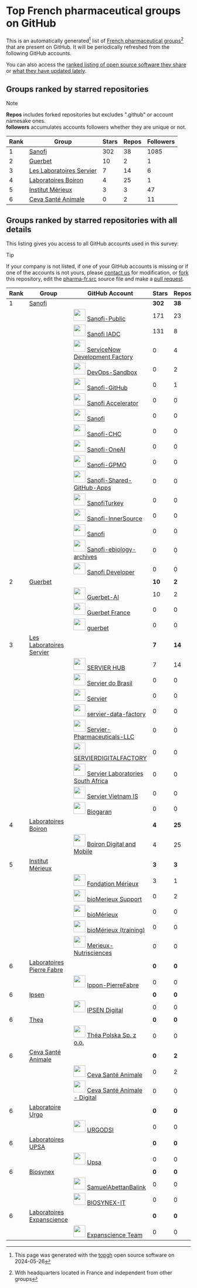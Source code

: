<!--author="Hubert Tournier"-->
# Top French pharmaceutical groups on GitHub
This is an automatically generated[^1] list of [French pharmaceutical groups](https://fr.wikipedia.org/wiki/Cat%C3%A9gorie:Entreprise_pharmaceutique_ayant_son_si%C3%A8ge_en_France)[^2] that are present on GitHub. It will be periodically refreshed from the following GitHub accounts.

You can also access the [ranked listing of open source software they share](README.md) or [what they have updated lately](NEW.md).

## Groups ranked by starred repositories
> [!NOTE]
> **Repos** includes forked repositories but excludes ".github" or account namesake ones.<br>
> **followers** accumulates accounts followers whether they are unique or not.

|Rank|Group|Stars|Repos|Followers|
|---|---|---|---|---|
|1|[Sanofi](https://en.wikipedia.org/wiki/Sanofi)|302|38|1085|
|2|[Guerbet](https://fr.wikipedia.org/wiki/Guerbet)|10|2|1|
|3|[Les Laboratoires Servier](https://en.wikipedia.org/wiki/Laboratoires_Servier)|7|14|6|
|4|[Laboratoires Boiron](https://fr.wikipedia.org/wiki/Laboratoires_Boiron)|4|25|1|
|5|[Institut Mérieux](https://fr.wikipedia.org/wiki/Institut_M%C3%A9rieux)|3|3|47|
|6|[Ceva Santé Animale](https://en.wikipedia.org/wiki/Ceva_Sant%C3%A9_Animale)|0|2|11|

## Groups ranked by starred repositories with all details
This listing gives you access to all GitHub accounts used in this survey:

> [!TIP]
> If your company is not listed, if one of your GitHub accounts is missing or if one of the accounts is not yours,
> please [contact us](discussions) for modification,
> or [fork](https://docs.github.com/en/pull-requests/collaborating-with-pull-requests/working-with-forks/about-forks) this repository,
> edit the [pharma-fr.src](pharma-fr.src) source file
> and make a [pull request](https://docs.github.com/articles/about-pull-requests).

|Rank|Group|GitHub Account|Stars|Repos|Followers|
|---|---|---|---|---|---|
|1|[Sanofi](https://en.wikipedia.org/wiki/Sanofi)||**302**|**38**|**1085**|
|||<img src="https://avatars.githubusercontent.com/u/94403953?s=200&v=4" width="32" height="32"> [Sanofi-Public](https://github.com/Sanofi-Public)|171|23|42|
|||<img src="https://avatars.githubusercontent.com/u/58861538?s=200&v=4" width="32" height="32"> [Sanofi IADC](https://github.com/Sanofi-IADC)|131|8|0|
|||<img src="https://avatars.githubusercontent.com/u/99833271?v=4" width="32" height="32"> [ServiceNow Development Factory](https://github.com/PS111761)|0|4|0|
|||<img src="https://avatars.githubusercontent.com/u/88442838?s=200&v=4" width="32" height="32"> [DevOps-Sandbox](https://github.com/Sanofi-ECCS-DevOps)|0|2|1|
|||<img src="https://avatars.githubusercontent.com/u/85884754?s=200&v=4" width="32" height="32"> [Sanofi-GitHub](https://github.com/Sanofi-GitHub)|0|1|1000|
|||<img src="https://avatars.githubusercontent.com/u/104775196?s=200&v=4" width="32" height="32"> [Sanofi Accelerator](https://github.com/Sanofi-Accelerator)|0|0|41|
|||<img src="https://avatars.githubusercontent.com/u/29756664?s=200&v=4" width="32" height="32"> [Sanofi](https://github.com/Sanofi)|0|0|0|
|||<img src="https://avatars.githubusercontent.com/u/129335053?s=200&v=4" width="32" height="32"> [Sanofi-CHC](https://github.com/Sanofi-CHC)|0|0|0|
|||<img src="https://avatars.githubusercontent.com/u/94390062?s=200&v=4" width="32" height="32"> [Sanofi-OneAI](https://github.com/Sanofi-OneAI)|0|0|0|
|||<img src="https://avatars.githubusercontent.com/u/98963777?s=200&v=4" width="32" height="32"> [Sanofi-GPMO](https://github.com/Sanofi-GPMO)|0|0|0|
|||<img src="https://avatars.githubusercontent.com/u/88348211?s=200&v=4" width="32" height="32"> [Sanofi-Shared-GitHub-Apps](https://github.com/Sanofi-Shared-GitHub-Apps)|0|0|0|
|||<img src="https://avatars.githubusercontent.com/u/96569803?s=200&v=4" width="32" height="32"> [SanofiTurkey](https://github.com/SanofiTurkey)|0|0|0|
|||<img src="https://avatars.githubusercontent.com/u/139772616?s=200&v=4" width="32" height="32"> [Sanofi-InnerSource](https://github.com/Sanofi-InnerSource)|0|0|0|
|||<img src="https://avatars.githubusercontent.com/u/72496947?s=200&v=4" width="32" height="32"> [Sanofi](https://github.com/inercya-sanofi)|0|0|0|
|||<img src="https://avatars.githubusercontent.com/u/149813593?s=200&v=4" width="32" height="32"> [Sanofi-ebiology-archives](https://github.com/Sanofi-ebiology-archives)|0|0|0|
|||<img src="https://avatars.githubusercontent.com/u/35725754?v=4" width="32" height="32"> [Sanofi Developer](https://github.com/SanofiDev)|0|0|1|
|2|[Guerbet](https://fr.wikipedia.org/wiki/Guerbet)||**10**|**2**|**1**|
|||<img src="https://avatars.githubusercontent.com/u/134269216?s=200&v=4" width="32" height="32"> [Guerbet-AI](https://github.com/Guerbet-AI)|10|2|0|
|||<img src="https://avatars.githubusercontent.com/u/96572150?s=200&v=4" width="32" height="32"> [Guerbet France](https://github.com/GuerbetFR)|0|0|1|
|||<img src="https://avatars.githubusercontent.com/u/50583109?s=200&v=4" width="32" height="32"> [guerbet](https://github.com/guerbet)|0|0|0|
|3|[Les Laboratoires Servier](https://en.wikipedia.org/wiki/Laboratoires_Servier)||**7**|**14**|**6**|
|||<img src="https://avatars.githubusercontent.com/u/163363937?s=200&v=4" width="32" height="32"> [SERVIER HUB](https://github.com/servierhub)|7|14|2|
|||<img src="https://avatars.githubusercontent.com/u/88554853?s=200&v=4" width="32" height="32"> [Servier do Brasil](https://github.com/ServierDoBrasil)|0|0|4|
|||<img src="https://avatars.githubusercontent.com/u/71084417?s=200&v=4" width="32" height="32"> [Servier](https://github.com/servier-github)|0|0|0|
|||<img src="https://avatars.githubusercontent.com/u/77001237?s=200&v=4" width="32" height="32"> [servier-data-factory](https://github.com/servier-data-factory)|0|0|0|
|||<img src="https://avatars.githubusercontent.com/u/74382530?s=200&v=4" width="32" height="32"> [Servier-Pharmaceuticals-LLC](https://github.com/Servier-Pharmaceuticals-LLC)|0|0|0|
|||<img src="https://avatars.githubusercontent.com/u/90336610?v=4" width="32" height="32"> [SERVIERDIGITALFACTORY](https://github.com/SERVIERDIGITALFACTORY)|0|0|0|
|||<img src="https://avatars.githubusercontent.com/u/69671602?s=200&v=4" width="32" height="32"> [Servier Laboratories South Africa](https://github.com/Servier-Laboratories-South-Africa)|0|0|0|
|||<img src="https://avatars.githubusercontent.com/u/78061992?s=200&v=4" width="32" height="32"> [Servier Vietnam IS](https://github.com/servier-vn1-is)|0|0|0|
|||<img src="https://avatars.githubusercontent.com/u/16940165?v=4" width="32" height="32"> [Biogaran](https://github.com/Biogaran)|0|0|0|
|4|[Laboratoires Boiron](https://fr.wikipedia.org/wiki/Laboratoires_Boiron)||**4**|**25**|**1**|
|||<img src="https://avatars.githubusercontent.com/u/3865893?v=4" width="32" height="32"> [Boiron Digital and Mobile](https://github.com/Boiron)|4|25|1|
|5|[Institut Mérieux](https://fr.wikipedia.org/wiki/Institut_M%C3%A9rieux)||**3**|**3**|**47**|
|||<img src="https://avatars.githubusercontent.com/u/34449057?s=200&v=4" width="32" height="32"> [Fondation Mérieux](https://github.com/fondationmerieux)|3|1|2|
|||<img src="https://avatars.githubusercontent.com/u/93681055?v=4" width="32" height="32"> [bioMerieux Support](https://github.com/bmx-helpdesk)|0|2|0|
|||<img src="https://avatars.githubusercontent.com/u/71276137?s=200&v=4" width="32" height="32"> [bioMérieux](https://github.com/biomerieux)|0|0|44|
|||<img src="https://avatars.githubusercontent.com/u/83700282?s=200&v=4" width="32" height="32"> [bioMérieux (training)](https://github.com/biomerieux-training)|0|0|1|
|||<img src="https://avatars.githubusercontent.com/u/13526935?s=200&v=4" width="32" height="32"> [Merieux-Nutrisciences](https://github.com/Merieux-Nutrisciences)|0|0|0|
|6|[Laboratoires Pierre Fabre](https://en.wikipedia.org/wiki/Laboratoires_Pierre_Fabre)||**0**|**0**|**0**|
|||<img src="https://avatars.githubusercontent.com/u/120199393?s=200&v=4" width="32" height="32"> [Ippon-PierreFabre](https://github.com/Ippon-PierreFabre)|0|0|0|
|6|[Ipsen](https://en.wikipedia.org/wiki/Ipsen)||**0**|**0**|**5**|
|||<img src="https://avatars.githubusercontent.com/u/69004682?s=200&v=4" width="32" height="32"> [IPSEN Digital](https://github.com/ipsen-digital)|0|0|5|
|6|[Thea](https://fr.wikipedia.org/wiki/Thea)||**0**|**0**|**0**|
|||<img src="https://avatars.githubusercontent.com/u/82087842?s=200&v=4" width="32" height="32"> [Théa Polska Sp. z o.o.](https://github.com/poland-theapharma-com)|0|0|0|
|6|[Ceva Santé Animale](https://en.wikipedia.org/wiki/Ceva_Sant%C3%A9_Animale)||**0**|**2**|**11**|
|||<img src="https://avatars.githubusercontent.com/u/98405212?s=200&v=4" width="32" height="32"> [Ceva Santé Animale](https://github.com/ceva-sante-animale)|0|2|11|
|||<img src="https://avatars.githubusercontent.com/u/135344323?s=200&v=4" width="32" height="32"> [Ceva Santé Animale - Digital](https://github.com/ceva-digital)|0|0|0|
|6|[Laboratoire Urgo](https://fr.wikipedia.org/wiki/Laboratoire_Urgo)||**0**|**0**|**0**|
|||<img src="https://avatars.githubusercontent.com/u/70626600?s=200&v=4" width="32" height="32"> [URGODSI](https://github.com/URGODSI)|0|0|0|
|6|[Laboratoires UPSA](https://fr.wikipedia.org/wiki/Union_de_pharmacologie_scientifique_appliqu%C3%A9e)||**0**|**0**|**0**|
|||<img src="https://avatars.githubusercontent.com/u/75382090?s=200&v=4" width="32" height="32"> [Upsa](https://github.com/github-application-upsa-ph-com)|0|0|0|
|6|[Biosynex](https://fr.wikipedia.org/wiki/Biosynex)||**0**|**0**|**0**|
|||<img src="https://avatars.githubusercontent.com/u/127034642?v=4" width="32" height="32"> [SamuelAbettanBalink](https://github.com/BIOSYNEX)|0|0|0|
|||<img src="https://avatars.githubusercontent.com/u/126155060?s=200&v=4" width="32" height="32"> [BIOSYNEX-IT](https://github.com/BIOSYNEX-IT)|0|0|0|
|6|[Laboratoires Expanscience](https://fr.wikipedia.org/wiki/Laboratoires_Expanscience)||**0**|**0**|**0**|
|||<img src="https://avatars.githubusercontent.com/u/25684700?v=4" width="32" height="32"> [Expanscience Team](https://github.com/Laboratoires-Expanscience)|0|0|0|

[^1]: This page was generated with the [topgh](https://github.com/HubTou/topgh) open source software on
2024-05-26
[^2]: With headquarters located in France and independent from other groups
